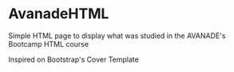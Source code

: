 # AvanadeHTML

Simple HTML page to display what was studied in the AVANADE's Bootcamp HTML course

Inspired on Bootstrap's Cover Template